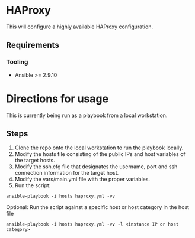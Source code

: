 # HAProxy

This will configure a highly available HAProxy configuration.

## Requirements
### Tooling
- Ansible >= 2.9.10

# Directions for usage
This is currently being run as a playbook from a local workstation. 

## Steps 
1. Clone the repo onto the local workstation to run the playbook locally.
2. Modify the hosts file consisting of the public IPs and host variables of the target hosts.  
3. Modify the ssh.cfg file that designates the username, port and ssh connection information for the target host.
4. Modify the vars/main.yml file with the proper variables.
5. Run the script:
```
ansible-playbook -i hosts haproxy.yml -vv
```
Optional:
Run the script against a specific host or host category in the host file
```
ansible-playbook -i hosts haproxy.yml -vv -l <instance IP or host category>
``` 